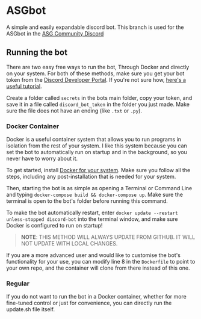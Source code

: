 # ASGbot
A simple and easily expandable discord bot. This branch is used for the ASGbot in the [ASG Community Discord](https://discord.gg/KuceKgxwJn)

## Running the bot
There are two easy free ways to run the bot, Through Docker and directly on your system. For both of these methods, make sure you get your bot token from the [Discord Developer Portal](https://discord.com/developers/applications). If you're not sure how, [here's a useful tutorial](https://www.writebots.com/discord-bot-token/).

Create a folder called `secrets` in the bots main folder, copy your token, and save it in a file called `discord_bot_token` in the folder you just made. Make sure the file does not have an ending (like `.txt` or `.py`).

### Docker Container
Docker is a useful container system that allows you to run programs in isolation from the rest of your system. I like this system because you can set the bot to automatically run on startup and in the background, so you never have to worry about it.

To get started, install [Docker for your system](https://docs.docker.com/engine/install/). Make sure you follow all the steps, including any post-installation that is needed for your system.

Then, starting the bot is as simple as opening a Terminal or Command Line and typing `docker-compose build && docker-compose up`. Make sure the terminal is open to the bot's folder before running this command.

To make the bot automatically restart, enter `docker update --restart unless-stopped discord-bot` into the terminal window, and make sure Docker is configured to run on startup!

> **NOTE**: THIS METHOD WILL ALWAYS UPDATE FROM GITHUB. IT WILL NOT UPDATE WITH LOCAL CHANGES.

If you are a more advanced user and would like to customise the bot's functionality for your use, you can modify line 8 in the `Dockerfile` to point to your own repo, and the container will clone from there instead of this one.

### Regular
If you do not want to run the bot in a Docker container, whether for more fine-tuned control or just for convenience, you can directly run the update.sh file itself.